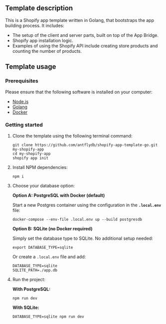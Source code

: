 ## Template description

This is a Shopify app template written in Golang, that bootstraps the app building process. It includes:

- The setup of the client and server parts, built on top of the App Bridge.
- Shopify app installation logic.
- Examples of using the Shopify API include creating store products and counting the number of products.

## Template usage

### Prerequisites

Please ensure that the following software is installed on your computer:

- [Node.js](https://nodejs.org/)
- [Golang](https://go.dev/)
- [Docker](https://www.docker.com/)

### Getting started

1. Clone the template using the following terminal command:

    ```
    git clone https://github.com/antflydb/shopify-app-template-go.git my-shopify-app
    cd my-shopify-app
    shopify app init
    ```

2. Install NPM dependencies:

    ```
    npm i
    ```

3. Choose your database option:

   **Option A: PostgreSQL with Docker (default)**

   Start a new Postgres container using the configuration in the **`.local.env`** file:

    ```
    docker-compose --env-file .local.env up --build postgresdb
    ```

   **Option B: SQLite (no Docker required)**

   Simply set the database type to SQLite. No additional setup needed:

    ```
    export DATABASE_TYPE=sqlite
    ```

   Or create a `.local.env` file and add:
    ```
    DATABASE_TYPE=sqlite
    SQLITE_PATH=./app.db
    ```

4. Run the project:

    **With PostgreSQL:**
    ```
    npm run dev
    ```

    **With SQLite:**
    ```
    DATABASE_TYPE=sqlite npm run dev
    ```
